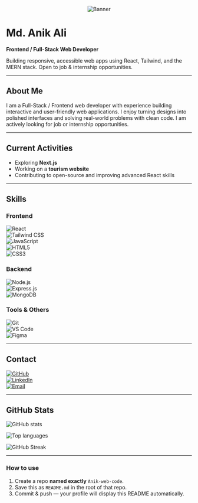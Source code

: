 <p align="center">
  <img src="https://via.placeholder.com/1280x320.png?text=Md.+Anik+Ali+-+Web+Developer" alt="Banner" />
</p>


# Md. Anik Ali  
**Frontend / Full-Stack Web Developer**  

Building responsive, accessible web apps using React, Tailwind, and the MERN stack. Open to job & internship opportunities.

---

## About Me  
I am a Full-Stack / Frontend web developer with experience building interactive and user-friendly web applications. I enjoy turning designs into polished interfaces and solving real-world problems with clean code. I am actively looking for job or internship opportunities.  

---

## Current Activities  
- Exploring **Next.js**  
- Working on a **tourism website**  
- Contributing to open-source and improving advanced React skills  

---

## Skills  

### Frontend  
![React](https://img.shields.io/badge/React-61DAFB?logo=react&logoColor=white&style=for-the-badge)  
![Tailwind CSS](https://img.shields.io/badge/Tailwind_CSS-38B2AC?logo=tailwindcss&logoColor=white&style=for-the-badge)  
![JavaScript](https://img.shields.io/badge/JavaScript-F7DF1E?logo=javascript&logoColor=black&style=for-the-badge)  
![HTML5](https://img.shields.io/badge/HTML5-E34F26?logo=html5&logoColor=white&style=for-the-badge)  
![CSS3](https://img.shields.io/badge/CSS3-1572B6?logo=css3&logoColor=white&style=for-the-badge)  

### Backend  
![Node.js](https://img.shields.io/badge/Node.js-339933?logo=node.js&logoColor=white&style=for-the-badge)  
![Express.js](https://img.shields.io/badge/Express.js-000000?logo=express&logoColor=white&style=for-the-badge)  
![MongoDB](https://img.shields.io/badge/MongoDB-47A248?logo=mongodb&logoColor=white&style=for-the-badge)  

### Tools & Others  
![Git](https://img.shields.io/badge/Git-F05032?logo=git&logoColor=white&style=for-the-badge)  
![VS Code](https://img.shields.io/badge/VS_Code-007ACC?logo=visual-studio-code&logoColor=white&style=for-the-badge)  
![Figma](https://img.shields.io/badge/Figma-F24E1E?logo=figma&logoColor=white&style=for-the-badge)  

---

## Contact  
[![GitHub](https://img.shields.io/badge/GitHub-100000?logo=github&logoColor=white&style=for-the-badge)](https://github.com/Anik-web-code)  
[![LinkedIn](https://img.shields.io/badge/LinkedIn-0A66C2?logo=linkedin&logoColor=white&style=for-the-badge)](https://www.linkedin.com/in/md-anik-ali-115104378/)  
[![Email](https://img.shields.io/badge/Email-D14836?logo=gmail&logoColor=white&style=for-the-badge)](mailto:alianik11star@gmail.com)  

---

## GitHub Stats  
![GitHub stats](https://github-readme-stats.vercel.app/api?username=Anik-web-code&show_icons=true&count_private=true)  

![Top languages](https://github-readme-stats.vercel.app/api/top-langs/?username=Anik-web-code&layout=compact)  

![GitHub Streak](https://github-readme-streak-stats.herokuapp.com/?user=Anik-web-code)  

---

### How to use  
1. Create a repo **named exactly** `Anik-web-code`.  
2. Save this as `README.md` in the root of that repo.  
3. Commit & push — your profile will display this README automatically.  
